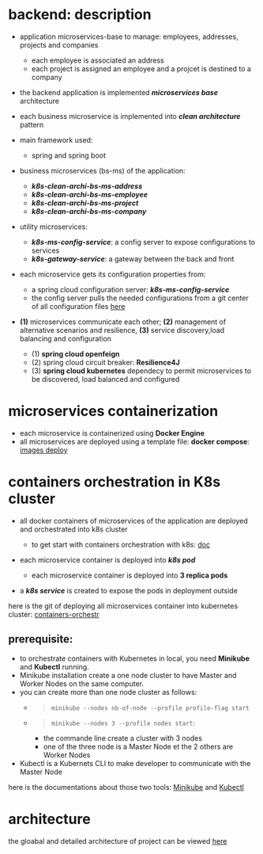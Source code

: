 # backend: description

- application microservices-base to manage: employees, addresses, projects and companies
	- each employee is associated an address
	- each project is assigned an employee and a projcet is destined to a company
- the backend application is implemented ***microservices base*** architecture
- each business microservice is implemented into ***clean architecture*** pattern

- main framework used:
	- spring and spring boot

- business microservices (bs-ms) of the application:

	- ***k8s-clean-archi-bs-ms-address***
	- ***k8s-clean-archi-bs-ms-employee***
	- ***k8s-clean-archi-bs-ms-project***
	- ***k8s-clean-archi-bs-ms-company***

- utility microservices:
	- ***k8s-ms-config-service***: a config server to expose configurations to services
	- ***k8s-gateway-service***: a gateway between the back and front

- each microservice gets its configuration properties from: 
	- a spring cloud configuration server: ***k8s-ms-config-service***
	- the config server pulls the needed configurations from a git center of all configuration files [here](https://github.com/placidenduwayo1/config-files-center.git)
	
- **(1)** microservices communicate each other; **(2)** management of alternative scenarios and resilience, **(3)** service discovery,load balancing and configuration
	- (1) **spring cloud openfeign**
	- (2) spring cloud circuit breaker: **Resilience4J**
	- (3) **spring cloud kubernetes** dependecy to permit microservices to be discovered, load balanced and configured

# microservices containerization

- each microservice is containerized using **Docker Engine**
- all microservices are deployed using a template file: **docker compose**: [images deploy](https://github.com/placidenduwayo1/K8s-AEPC-Docker-Deploy.git)

# containers orchestration in K8s cluster
- all docker containers of microservices of the application are deployed and orchestrated into k8s cluster
	- to get start with containers orchestration with k8s: [doc](https://kubernetes.io/fr/docs/home/)

- each microservice container is deployed into  ***k8s pod***
	- each microservice container is deployed into **3 replica pods**
- a ***k8s service*** is created to expose the pods in deployment outside

here is the git of deploying all microservices container into kubernetes cluster: [containers-orchestr](https://github.com/placidenduwayo1/K8s-AEPC-Containers-Deploy.git)

## prerequisite:
- to orchestrate containers with Kubernetes in local, you need **Minikube** and **Kubectl** running.
- Minikube installation create a one node cluster to have Master and Worker Nodes on the same computer. 
- you can create more than one node cluster as follows: 
	- >```minikube --nodes nb-of-node --profile profile-flag start```
	- >```minikube --nodes 3 --profile nodes start```: 
		- the commande line create a cluster with 3 nodes
		- one of the three node is a Master Node et the 2 others are Worker Nodes
- Kubectl is a Kubernets CLI to make developer to communicate with the Master Node

here is the documentations about those two tools: [Minikube](https://kubernetes.io/fr/docs/setup/learning-environment/minikube/) and [Kubectl](https://kubernetes.io/fr/docs/tasks/tools/install-kubectl/)

# architecture
the gloabal and detailed architecture of project can be viewed [here](https://drive.google.com/file/d/1bedn0GuPzPgybFJBWTytlyV3dxl4WJiL/view?usp=drive_link)
